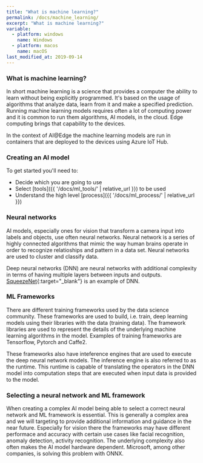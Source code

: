 ```yaml
---
title: "What is machine learning?"
permalink: /docs/machine_learning/
excerpt: "What is machine learning?"
variable:
  - platform: windows
    name: Windows
  - platform: macos
    name: macOS
last_modified_at: 2019-09-14
---
```


### What is machine learning?

In short machine learning is a science that provides a computer the ability to learn without being explicitly programmed. It's based on the usage of algorithms that analyze data, learn from it and make a specified prediction. Running machine learning models requires often a lot of computing power and it is common to run them algorithms, AI models, in the cloud. Edge computing brings that capability to the devices.

In the context of AI@Edge the machine learning models are run in containers that are deployed to the devices using Azure IoT Hub.

### Creating an AI model 

To get started you'll need to:
- Decide which you are going to use
- Select [tools]({{ '/docs/ml_tools/' | relative_url }}) to be used
- Understand the high level [process]({{ '/docs/ml_process/' | relative_url }})

### Neural networks

AI models, especially ones for vision that transform a camera input into labels and objects, use often neural networks. Neural network is a series of highly connected algorithms that mimic the way human brains operate in order to recognize relatioships and pattern in a data set. Neural networks are used to cluster and classify data. 

Deep neural networks (DNN) are neural networks with additional complexity in terms of having multiple layers between inputs and outputs. [SqueezeNet](https://en.wikipedia.org/wiki/SqueezeNet){:target="_blank"} is an example of DNN.

### ML Frameworks

There are different training frameworks used by the data science community. These frameworks are used to build, i.e. train, deep learning models using their libraries with the data (training data). The framework libraries are used to represent the details of the underlying machine learning algorithms in the model. Examples of training frameworks are Tensorflow, Pytorch and Caffe2.

These frameworks also have inteference engines that are used to execute the deep neural network models. The inference engine is also referred to as the runtime. This runtime is capable of translating the operators in the DNN model into computation steps that are executed when input data is provided to the model.

### Selecting a neural network and ML framework

When creating a complex AI model being able to select a correct neural network and ML framework is essential. This is generally a complex area and we will targeting to provide additional information and guidance in the near future. Especially for vision there the frameworks may have different performace and accuracy with certain use cases like facial recognition, anomaly detection, activity recognition. The underlying complexity also often makes the AI model hardware dependent. Microsoft, among other companies, is solving this problem with ONNX.